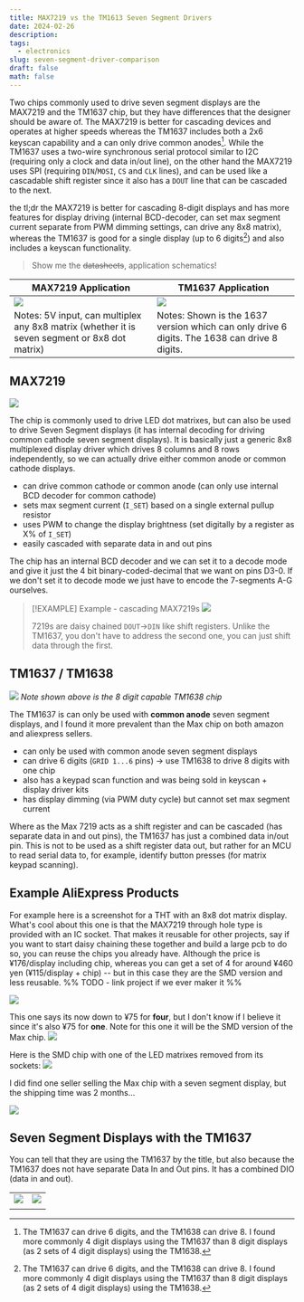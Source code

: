 ```yaml
---
title: MAX7219 vs the TM1613 Seven Segment Drivers
date: 2024-02-26
description: 
tags:
  - electronics
slug: seven-segment-driver-comparison
draft: false
math: false
---
```

Two chips commonly used to drive seven segment displays are the MAX7219 and the TM1637 chip, but they have differences that the designer should be aware of. The MAX7219 is better for cascading devices and operates at higher speeds whereas the TM1637 includes both a 2x6 keyscan capability and a can only drive common anodes[^1]. While the TM1637 uses a two-wire synchronous serial protocol similar to I2C (requiring only a clock and data in/out line), on the other hand the MAX7219 uses SPI (requiring `DIN`/`MOSI`, `CS` and `CLK` lines), and can be used like a cascadable shift register since it also has a `DOUT` line that can be cascaded to the next.

the tl;dr the MAX7219 is better for cascading 8-digit displays and has more features for display driving (internal BCD-decoder, can set max segment current separate from PWM dimming settings, can drive any 8x8 matrix), whereas the TM1637 is good for a single display (up to 6 digits[^1]) and also includes a keyscan functionality.

> Show me the ~~datasheets~~, application schematics!

| MAX7219 Application | TM1637 Application |
| ---- | ---- |
| ![](attachments/Screenshot%202024-02-26%20at%201.47.11%20PM.png) | ![](attachments/Screenshot%202024-02-26%20at%206.42.19%20PM.png) |
| Notes: 5V input, can multiplex any 8x8 matrix (whether it is seven segment or 8x8 dot matrix) | Notes: Shown is the 1637 version which can only drive 6 digits. The 1638 can drive 8 digits.   |

## MAX7219
![](attachments/Screenshot%202024-02-26%20at%2012.17.48%20PM.png)


The  chip is commonly used to drive LED dot matrixes, but can also be used to drive Seven Segment displays (it has internal decoding for driving common cathode seven segment displays). It is basically just a generic 8x8 multiplexed display driver which drives 8 columns and 8 rows independently, so we can actually drive either common anode or common cathode displays. 
- can drive common cathode or common anode (can only use internal BCD decoder for common cathode)
- sets max segment current (`I_SET`) based on a single external pullup resistor
- uses PWM to change the display brightness (set digitally by a register as X% of `I_SET`)
- easily cascaded with separate data in and out pins

The chip has an internal BCD decoder and we can set it to a decode mode and give it just the 4 bit binary-coded-decimal that we want on pins D3-0. If we don't set it to decode mode we just have to encode the 7-segments A-G ourselves. 

> [!EXAMPLE] Example - cascading MAX7219s
> ![](attachments/Pasted%20image%2020240226135911.png)
> 
> 7219s are daisy chained `DOUT`→`DIN` like shift registers. Unlike the TM1637, you don't have to address the second one, you can just shift data through the first.

## TM1637 / TM1638
![](attachments/Screenshot%202024-02-26%20at%206.46.38%20PM.png)
_Note shown above is the 8 digit capable TM1638 chip_

The TM1637 is can only be used with **common anode** seven segment displays, and I found it more prevalent than the Max chip on both amazon and aliexpress sellers.
- can only be used with common anode seven segment displays
- can drive 6 digits (`GRID 1...6` pins) → use TM1638 to drive 8 digits with one chip
- also has a keypad scan function and was being sold in keyscan + display driver kits
- has display dimming (via PWM duty cycle) but cannot set max segment current

Where as the Max 7219 acts as a shift register and can be cascaded (has separate data in and out pins), the TM1637 has just a combined data in/out pin. This is not to be used as a shift register data out, but rather for an MCU to read serial data to, for example, identify button presses (for matrix keypad scanning). 

## Example AliExpress Products

For example here is a screenshot for a THT  with an 8x8 dot matrix display. What's cool about this one is that the MAX7219 through hole type is provided with an IC socket. That makes it reusable for other projects, say if you want to start daisy chaining these together and build a large pcb to do so, you can reuse the chips you already have. 
Although the price is ¥176/display including chip, whereas you can get a set of 4 for around ¥460 yen  (¥115/display + chip) -- but in this case they are the SMD version and less reusable. 
%% TODO  - link project if we ever maker it %%

![](attachments/Screenshot%202024-02-26%20at%2012.11.17%20PM.png)


This one says its now down to ¥75 for **four**, but I don't know if I believe it since it's also ¥75 for **one**. Note for this one it will be the SMD version of the Max chip.
![](attachments/Screenshot%202024-02-26%20at%2012.16.32%20PM.png)

Here is the SMD chip with one of the LED matrixes removed from its sockets:
![](attachments/Screenshot%202024-02-26%20at%2012.17.48%20PM.png)

I did find one seller selling the Max chip with a seven segment display, but the shipping time was 2 months...

![](attachments/Screenshot%202024-02-26%20at%2012.19.23%20PM.png)


## Seven Segment Displays with the TM1637


You can tell that they are using the TM1637 by the title, but also because the TM1637 does not have separate Data In and Out pins. It has a combined DIO (data in and out).

|  |  |
| ---- | ---- |
| ![](attachments/Screenshot%202024-02-26%20at%2012.21.42%20PM.png) | ![](attachments/Screenshot%202024-02-26%20at%2012.20.30%20PM.png) |
|  |  |
  


[^1]: The TM1637 can drive 6 digits, and the TM1638 can drive 8. I found more commonly 4 digit displays using the TM1637 than 8 digit displays (as 2 sets of 4 digit displays) using the TM1638. 